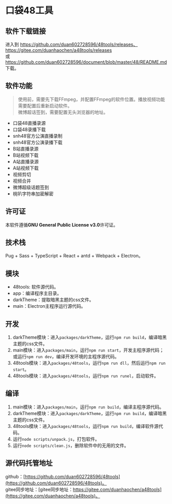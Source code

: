 # 口袋48工具

## 软件下载链接

进入到 https://github.com/duan602728596/48tools/releases、 https://gitee.com/duanhaochen/a48tools/releases      
或 https://github.com/duan602728596/document/blob/master/48/README.md 下载。

## 软件功能

> 使用前，需要先下载FFmpeg，并配置FFmpeg的软件位置。播放视频功能需要配置后重新启动软件。   
> 微博超话签到，需要配置无头浏览器的地址。

* 口袋48直播录源
* 口袋48录播下载
* snh48官方公演直播录制
* snh48官方公演录播下载
* B站直播录源
* B站视频下载
* A站直播录源
* A站视频下载
* 视频剪切
* 视频合并
* 微博超级话题签到
* 桃叭字符串加密解密

## 许可证

本软件遵循**GNU General Public License v3.0**许可证。

## 技术栈

Pug + Sass + TypeScript + React + antd + Webpack + Electron。

## 模块

* 48tools: 软件源代码。
* app：编译程序主目录。
* darkTheme：提取暗黑主题的css文件。
* main：Electron主程序运行源代码。

## 开发

1. darkTheme模块：进入`packages/darkTheme`，运行`npm run build`，编译暗黑主题的css文件。
2. main模块：进入`packages/main`，运行`npm run start`，开发主程序源代码；或运行`npm run dev`，编译开发环境的主程序源代码。
3. 48tools模块：进入`packages/48tools`，运行`npm run dll`，然后运行`npm run start`。
4. 48tools模块：进入`packages/48tools`，运行`npm run runel`，启动软件。

## 编译

1. main模块：进入`packages/main`，运行`npm run build`，编译主程序源代码。
2. darkTheme模块：进入`packages/darkTheme`，运行`npm run build`，编译暗黑主题的css文件。
3. 48tools模块：进入`packages/48tools`，运行`npm run build`，编译软件源代码。
4. 运行`node scripts/unpack.js`，打包软件。
5. 运行`node scripts/clean.js`，删除软件中的无用的文件。

## 源代码托管地址

github：[https://github.com/duan602728596/48tools](https://github.com/duan602728596/48tools)。   
gitee同步地址：[gitee同步地址：https://gitee.com/duanhaochen/a48tools](https://gitee.com/duanhaochen/a48tools)。